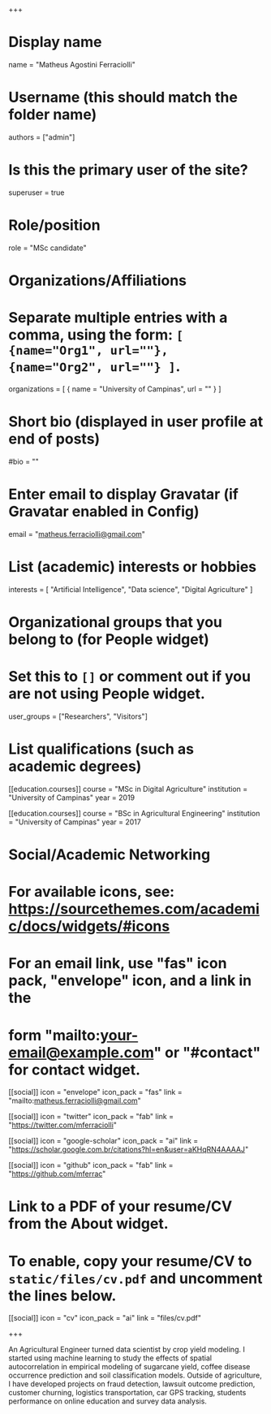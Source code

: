 +++
# Display name
name = "Matheus Agostini Ferraciolli"

# Username (this should match the folder name)
authors = ["admin"]

# Is this the primary user of the site?
superuser = true

# Role/position
role = "MSc candidate"

# Organizations/Affiliations
#   Separate multiple entries with a comma, using the form: `[ {name="Org1", url=""}, {name="Org2", url=""} ]`.
organizations = [ { name = "University of Campinas", url = "" } ]

# Short bio (displayed in user profile at end of posts)
#bio = ""

# Enter email to display Gravatar (if Gravatar enabled in Config)
email = "matheus.ferraciolli@gmail.com"

# List (academic) interests or hobbies
interests = [
  "Artificial Intelligence",
  "Data science",
  "Digital Agriculture"
]

# Organizational groups that you belong to (for People widget)
#   Set this to `[]` or comment out if you are not using People widget.
user_groups = ["Researchers", "Visitors"]

# List qualifications (such as academic degrees)
[[education.courses]]
  course = "MSc in Digital Agriculture"
  institution = "University of Campinas"
  year = 2019

[[education.courses]]
  course = "BSc in Agricultural Engineering"
  institution = "University of Campinas"
  year = 2017

# Social/Academic Networking
# For available icons, see: https://sourcethemes.com/academic/docs/widgets/#icons
#   For an email link, use "fas" icon pack, "envelope" icon, and a link in the
#   form "mailto:your-email@example.com" or "#contact" for contact widget.

[[social]]
  icon = "envelope"
  icon_pack = "fas"
  link = "mailto:matheus.ferraciolli@gmail.com"

[[social]]
  icon = "twitter"
  icon_pack = "fab"
  link = "https://twitter.com/mferraciolli"

[[social]]
  icon = "google-scholar"
  icon_pack = "ai"
  link = "https://scholar.google.com.br/citations?hl=en&user=aKHqRN4AAAAJ"

[[social]]
  icon = "github"
  icon_pack = "fab"
  link = "https://github.com/mferrac"

# Link to a PDF of your resume/CV from the About widget.
# To enable, copy your resume/CV to `static/files/cv.pdf` and uncomment the lines below.
 [[social]]
   icon = "cv"
   icon_pack = "ai"
   link = "files/cv.pdf"

+++

An Agricultural Engineer turned data scientist by crop yield modeling.
I started using machine learning to study the effects of spatial autocorrelation in empirical modeling of sugarcane yield, coffee disease occurrence prediction and soil classification models.
Outside of agriculture, I have developed projects on fraud detection, lawsuit outcome prediction, customer churning, logistics transportation, car GPS tracking, students performance on online education and survey data analysis.
